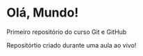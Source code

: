 # Olá, Mundo!
 Primeiro repositório do curso Git e GitHub

Repositórtio criado durante uma aula ao vivo!